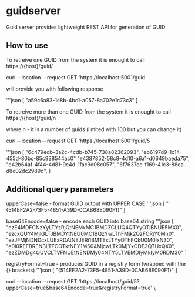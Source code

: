 # guidserver
Guid server provides lightweight REST API for generation of GUID

## How to use
To retreive one GUID from the system it is enought to call 
https://{host}/guid/

curl --location --request GET 'https://localhost:5001/guid

will provide you with following response

'''json
[
    "a59c6a83-1c8b-4bc1-a057-8a702e1c73c3"
]


To retreive more than one GUID from the system it is enought to call
https://{host}/guid/n

where n - it is a number of guids (limited with 100 but you can change it)

curl --location --request GET 'https://localhost:5001/guid/5

'''json
[
    "6c479edb-3a2c-4cdb-b745-738a82362093",
    "eb6197d9-1c14-455d-80bc-85c938544ac0"
    "e4387852-58c8-4d10-a6a1-d0649baeda75",
    "e42b64af-4f44-4d81-9c4d-1fac9d08c057",
    "6f7637ee-f169-41c3-88ea-d8c02dc2989d",
]

## Additional query parameters

upperCase=false - format GUID output with UPPER CASE
'''json
[
    "{514EF2A2-73F5-4851-A39D-0CAB68E090F1}"
]


base64Encode=false - encode each GUID into base64 string
'''json
[
    "ezE4MDFCNzYyLTYzRjQtNEMxMC1BMDZCLUQ4QTYyOTlBNUE5MX0",
    "ezcxQUY4MjlGLTJBMDYtNEU0MC1BQzYwLThFMjk2QzFCRjY0Mn0",
    "ezJFMjNDNDcxLUExRDAtNEJERi1BMTExLTYyOThFQkU0M0IxN30",
    "e0I0REFBRENBLTFCOTktNEY1MS04MjcwLTk0MjYxODE3QTUxQX0",
    "ezZDMDg4OUVCLTVFNUEtNENDMy04NTY5LTVEMDIyMkIyM0RDM30"
]

registryFormat=true - produces GUID in a registry form (wrapped with the {} brackets)
'''json
[
    "{514EF2A2-73F5-4851-A39D-0CAB68E090F1}"
]

curl --location --request GET 'https://localhost/guid/5?upperCase=true&base64Encode=true&registryFormat=true' \
